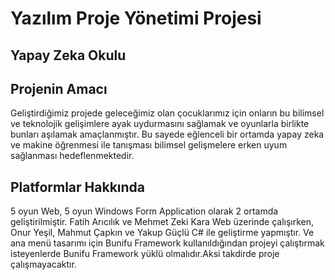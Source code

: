# Yazılım Proje Yönetimi Projesi
## Yapay Zeka Okulu

## Projenin Amacı

<p> Geliştirdiğimiz projede geleceğimiz olan çocuklarımız için onların bu bilimsel ve teknolojik gelişimlere ayak uydurmasını sağlamak
ve oyunlarla birlikte bunları aşılamak amaçlanmıştır. Bu sayede eğlenceli bir ortamda yapay zeka ve makine öğrenmesi ile tanışması
bilimsel gelişmelere erken uyum sağlanması hedeflenmektedir.

## Platformlar Hakkında
<p> 5 oyun Web, 5 oyun Windows Form Application olarak 2 ortamda geliştirilmiştir. Fatih Arıcılık ve Mehmet Zeki Kara Web üzerinde 
çalışırken, Onur Yeşil, Mahmut Çapkın ve Yakup Güçlü C# ile geliştirme yapmıştır. Ve ana menü tasarımı için  Bunifu Framework
kullanıldığından projeyi çalıştırmak isteyenlerde Bunifu Framework yüklü olmalıdır.Aksi takdirde proje çalışmayacaktır.
